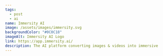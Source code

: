 ```yaml
---
tags:
  - post
  - ai
name: Immersity AI
image: /assets/images/immersity.svg
backgroundColor: "#0C0C18"
imageAlt: Immersity AI Logo
link: https://app.immersity.ai/
description: The AI platform converting images & videos into immersive 3D experiences.
---
```

